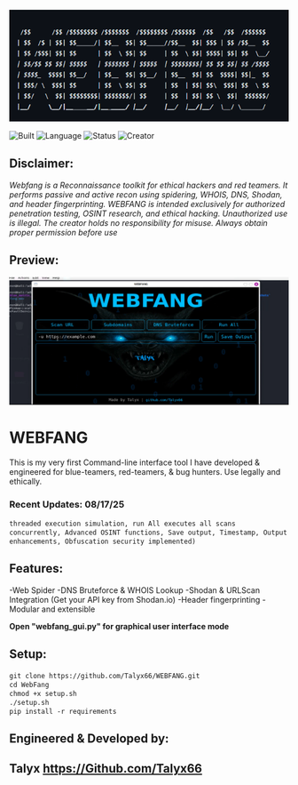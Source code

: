 ![screenshot 1](WEBFANG%20Screenshots/Webfang.png)

![Built](https://img.shields.io/badge/Built%20For-Kali_Linux-8B0000?style=for-the-badge)
![Language](https://img.shields.io/badge/Python-3.11-blue?style=flat-square)
![Status](https://img.shields.io/badge/Status-Live-green?style=plastic)
![Creator](https://img.shields.io/badge/Made%20by-Talyx-purple?style=flat&logo=github)

## Disclaimer: 

 *Webfang is a Reconnaissance toolkit for ethical hackers and red teamers. It performs passive and active recon using spidering, WHOIS, DNS, Shodan, and header fingerprinting. WEBFANG is intended exclusively for authorized penetration testing, OSINT research, and ethical hacking. Unauthorized use is illegal. The creator holds no responsibility for misuse. Always obtain proper permission before use*

## Preview:
![screenshot 2](WEBFANG%20Screenshots/screenshot4.png)

# WEBFANG
This is my very first Command-line interface tool I have developed & engineered for blue-teamers, red-teamers, & bug hunters. Use legally and ethically.


### Recent Updates: 08/17/25
```
threaded execution simulation, run All executes all scans concurrently, Advanced OSINT functions, Save output, Timestamp, Output enhancements, Obfuscation security implemented)
```

## Features:
-Web Spider
-DNS Bruteforce & WHOIS Lookup
-Shodan & URLScan Integration  (Get your API key from Shodan.io)
-Header fingerprinting
-Modular and extensible

**Open "webfang_gui.py" for graphical user interface mode**

## Setup:
```
git clone https://github.com/Talyx66/WEBFANG.git
cd WebFang
chmod +x setup.sh
./setup.sh
pip install -r requirements
```

## Engineered & Developed by: 
Talyx  https://Github.com/Talyx66
---                                                                                                                                                             
                                                                
